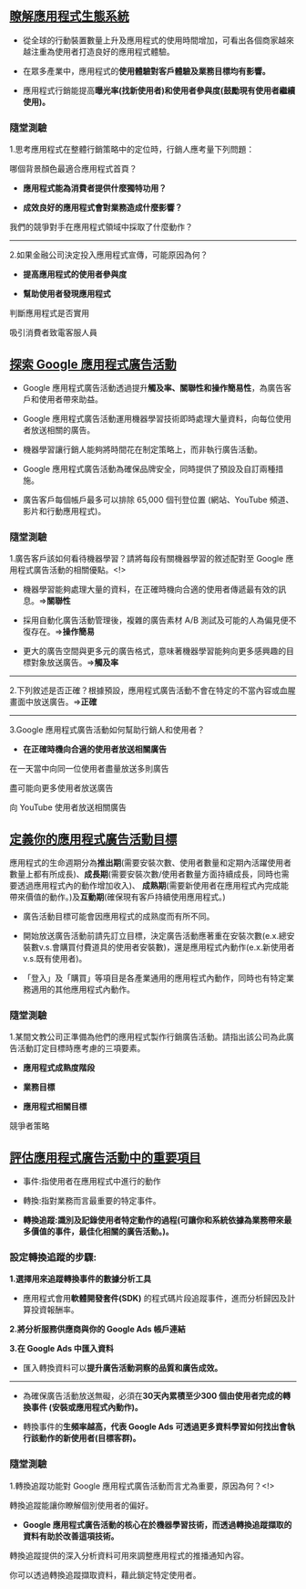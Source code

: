## [瞭解應用程式生態系統](https://skillshop.exceedlms.com/uploads/resource_courses/targets/95002/original/index.html?_courseId=29461#/)

* 從全球的行動裝置數量上升及應用程式的使用時間增加，可看出各個商家越來越注重為使用者打造良好的應用程式體驗。

* 在眾多產業中，應用程式的**使用體驗對客戶體驗及業務目標均有影響。**

* 應用程式行銷能提高**曝光率(找新使用者)和使用者參與度(鼓勵現有使用者繼續使用)。**

### 隨堂測驗

1.思考應用程式在整體行銷策略中的定位時，行銷人應考量下列問題：

哪個背景顏色最適合應用程式首頁？

* **應用程式能為消費者提供什麼獨特功用？**

* **成效良好的應用程式會對業務造成什麼影響？**

我們的競爭對手在應用程式領域中採取了什麼動作？

---------------------------------------------------------------------------------------------------------------------------------

2.如果金融公司決定投入應用程式宣傳，可能原因為何？

* **提高應用程式的使用者參與度**

* **幫助使用者發現應用程式**

判斷應用程式是否實用 

吸引消費者致電客服人員

## [探索 Google 應用程式廣告活動](https://skillshop.exceedlms.com/uploads/resource_courses/targets/95048/original/index.html?_courseId=29495#/page/5e276456dfbb2b27cf22ecb7)

* Google 應用程式廣告活動透過提升**觸及率、關聯性和操作簡易性**，為廣告客戶和使用者帶來助益。

* Google 應用程式廣告活動運用機器學習技術即時處理大量資料，向每位使用者放送相關的廣告。

* 機器學習讓行銷人能夠將時間花在制定策略上，而非執行廣告活動。

* Google 應用程式廣告活動為確保品牌安全，同時提供了預設及自訂兩種措施。

* 廣告客戶每個帳戶最多可以排除 65,000 個刊登位置 (網站、YouTube 頻道、影片和行動應用程式)。

### 隨堂測驗

1.廣告客戶該如何看待機器學習？請將每段有關機器學習的敘述配對至 Google 應用程式廣告活動的相關優點。<!>

* 機器學習能夠處理大量的資料，在正確時機向合適的使用者傳遞最有效的訊息。=>**關聯性**

* 採用自動化廣告活動管理後，複雜的廣告素材 A/B 測試及可能的人為偏見便不復存在。=>**操作簡易**

* 更大的廣告空間與更多元的廣告格式，意味著機器學習能夠向更多感興趣的目標對象放送廣告。=>**觸及率**

---------------------------------------------------------------------------------------------------------------------------------

2.下列敘述是否正確？根據預設，應用程式廣告活動不會在特定的不當內容或血腥畫面中放送廣告。=>**正確**

---------------------------------------------------------------------------------------------------------------------------------

3.Google 應用程式廣告活動如何幫助行銷人和使用者？

* **在正確時機向合適的使用者放送相關廣告**

在一天當中向同一位使用者盡量放送多則廣告

盡可能向更多使用者放送廣告

向 YouTube 使用者放送相關廣告

## [定義你的應用程式廣告活動目標](https://skillshop.exceedlms.com/uploads/resource_courses/targets/95091/original/index.html?_courseId=29538#/page/5e343ff3dd2768391a39db8e)

應用程式的生命週期分為**推出期**(需要安裝次數、使用者數量和定期內活躍使用者數量上都有所成長)、**成長期**(需要安裝次數/使用者數量方面持續成長，同時也需要透過應用程式內的動作增加收入)、
**成熟期**(需要新使用者在應用程式內完成能帶來價值的動作。)及**互動期**(確保現有客戶持續使用應用程式。)

* 廣告活動目標可能會因應用程式的成熟度而有所不同。

* 開始放送廣告活動前請先訂立目標，決定廣告活動應著重在安裝次數(e.x.總安裝數v.s.會購買付費道具的使用者安裝數)，還是應用程式內動作(e.x.新使用者v.s.既有使用者)。

* 「登入」及「購買」等項目是各產業通用的應用程式內動作，同時也有特定業務適用的其他應用程式內動作。


### 隨堂測驗

1.某間文教公司正準備為他們的應用程式製作行銷廣告活動。請指出該公司為此廣告活動訂定目標時應考慮的三項要素。

* **應用程式成熟度階段**

* **業務目標**

* **應用程式相關目標**

競爭者策略

## [評估應用程式廣告活動中的重要項目](https://skillshop.exceedlms.com/uploads/resource_courses/targets/837177/original/index.html?_courseId=29567#/page/5e38490bdd2768391a39f768)

* 事件:指使用者在應用程式中進行的動作

* 轉換:指對業務而言最重要的特定事件。

* **轉換追蹤:識別及記錄使用者特定動作的過程(可讓你和系統依據為業務帶來最多價值的事件，最佳化相關的廣告活動。)。**

### 設定轉換追蹤的步驟:

**1.選擇用來追蹤轉換事件的數據分析工具**

* 應用程式會用**軟體開發套件(SDK)** 的程式碼片段追蹤事件，進而分析歸因及計算投資報酬率。

**2.將分析服務供應商與你的 Google Ads 帳戶連結**

**3.在 Google Ads 中匯入資料**

* 匯入轉換資料可以**提升廣告活動洞察的品質和廣告成效。**

---------------------------------------------------------------------------------------------------------------------------------

* 為確保廣告活動放送無礙，必須在**30天內累積至少300 個由使用者完成的轉換事件 (安裝或應用程式內動作)。**

* 轉換事件的**生頻率越高，代表 Google Ads 可透過更多資料學習如何找出會執行該動作的新使用者(目標客群)。**

### 隨堂測驗

1.轉換追蹤功能對 Google 應用程式廣告活動而言尤為重要，原因為何？<!>

轉換追蹤能讓你瞭解個別使用者的偏好。 

* **Google 應用程式廣告活動的核心在於機器學習技術，而透過轉換追蹤擷取的資料有助於改善這項技術。**

轉換追蹤提供的深入分析資料可用來調整應用程式的推播通知內容。 

你可以透過轉換追蹤擷取資料，藉此鎖定特定使用者。 
